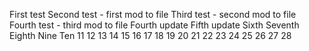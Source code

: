 First test
Second test - first mod to file
Third test - second mod to file
Fourth test - third mod to file
Fourth update
Fifth update
Sixth
Seventh
Eighth
Nine
Ten
11
12
13
14
15
16
17
18
19
20
21
22
23
24
25
26
27
28
